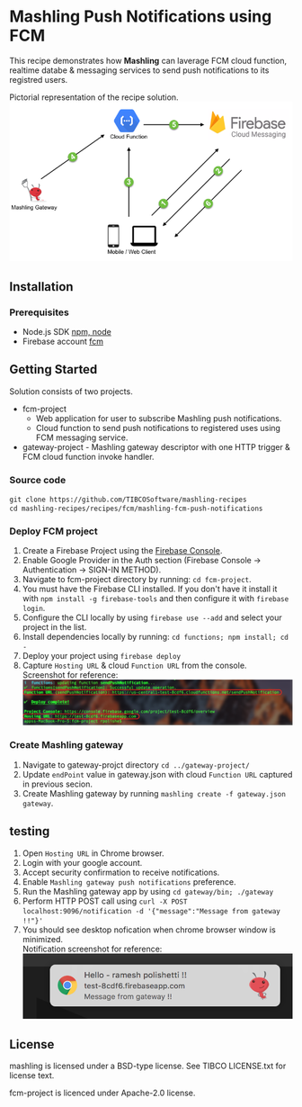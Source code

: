 # Mashling Push Notifications using FCM

This recipe demonstrates how **Mashling** can laverage FCM cloud function, realtime databe & messaging services to send push notifications to its registred users.

Pictorial representation of the recipe solution.
![Screenshot](mashling_fcm.png)

## Installation
### Prerequisites
* Node.js SDK [npm, node](https://nodejs.org/en/download/)
* Firebase account [fcm](https://firebase.google.com/)

## Getting Started
Solution consists of two projects.
* fcm-project
    * Web application for user to subscribe Mashling push notifications.
    * Cloud function to send push notifications to registered uses using FCM messaging service.
* gateway-project - Mashling gateway descriptor with one HTTP trigger & FCM cloud function invoke handler.

### Source code
    git clone https://github.com/TIBCOSoftware/mashling-recipes
	cd mashling-recipes/recipes/fcm/mashling-fcm-push-notifications

### Deploy FCM project

1. Create a Firebase Project using the [Firebase Console](https://console.firebase.google.com/).
2. Enable Google Provider in the Auth section (Firebase Console -> Authentication -> SIGN-IN METHOD).
3. Navigate to fcm-project directory by running: `cd fcm-project`.
4. You must have the Firebase CLI installed. If you don't have it install it with `npm install -g firebase-tools` and then configure it with `firebase login`.
5. Configure the CLI locally by using `firebase use --add` and select your project in the list.
6. Install dependencies locally by running: `cd functions; npm install; cd -`
7. Deploy your project using `firebase deploy`
8. Capture `Hosting URL` & cloud `Function URL` from the console.<br>
Screenshot for reference:
![Screenshot](cli_screenshot.png)


### Create Mashling gateway

1. Navigate to gateway-projct directory `cd ../gateway-project/`
2. Update `endPoint` value in gateway.json with cloud `Function URL` captured in previous secion.
3. Create Mashling gateway by running `mashling create -f gateway.json gateway`.

## testing

1. Open `Hosting URL` in Chrome browser.
2. Login with your google account.
3. Accept security confirmation to receive notifications.
4. Enable `Mashling gateway push notifications` preference.
5. Run the Mashling gateway app by using `cd gateway/bin; ./gateway`
6. Perform HTTP POST call using
`
curl -X POST localhost:9096/notification -d '{"message":"Message from gateway !!"}'
`
7. You should see desktop nofication when chrome browser window is minimized.<br>
Notification screenshot for reference:
![Screenshot](notification_screenshot.png)

## License
mashling is licensed under a BSD-type license. See TIBCO LICENSE.txt for license text.

fcm-project is licenced under Apache-2.0 license.